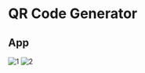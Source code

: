 # QR Code Generator

## App
![1](https://github.com/ldizon8/iOS-Development/blob/master/QRCodeGenerator/1.png)
![2](https://github.com/ldizon8/iOS-Development/blob/master/QRCodeGenerator/1.png)


